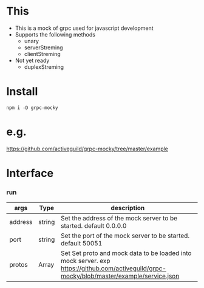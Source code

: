 # This

- This is a mock of grpc used for javascript development
- Supports the following methods
  - unary
  - serverStreming
  - clientStreming
- Not yet ready
  - duplexStreming

# Install

```shell
npm i -D grpc-mocky
```

# e.g.

https://github.com/activeguild/grpc-mocky/tree/master/example

# Interface

### run

| args    | Type | description                                                                                                                               |
| ------- | ------- | ----------------------------------------------------------------------------------------------------------------------------------------- |
| address | string  | Set the address of the mock server to be started. default 0.0.0.0                                                                         |
| port    | string  | Set the port of the mock server to be started. default 50051                                                                              |
| protos  | Array   | Set Set proto and mock data to be loaded into mock server. exp https://github.com/activeguild/grpc-mocky/blob/master/example/service.json |
